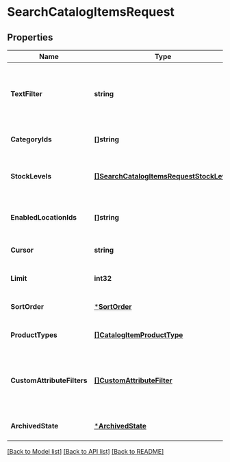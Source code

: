 # SearchCatalogItemsRequest

## Properties
Name | Type | Description | Notes
------------ | ------------- | ------------- | -------------
**TextFilter** | **string** | The text filter expression to return items or item variations containing specified text in the &#x60;name&#x60;, &#x60;description&#x60;, or &#x60;abbreviation&#x60; attribute value of an item, or in the &#x60;name&#x60;, &#x60;sku&#x60;, or &#x60;upc&#x60; attribute value of an item variation. | [optional] [default to null]
**CategoryIds** | **[]string** | The category id query expression to return items containing the specified category IDs. | [optional] [default to null]
**StockLevels** | [**[]SearchCatalogItemsRequestStockLevel**](SearchCatalogItemsRequestStockLevel.md) | The stock-level query expression to return item variations with the specified stock levels. See [SearchCatalogItemsRequestStockLevel](#type-searchcatalogitemsrequeststocklevel) for possible values | [optional] [default to null]
**EnabledLocationIds** | **[]string** | The enabled-location query expression to return items and item variations having specified enabled locations. | [optional] [default to null]
**Cursor** | **string** | The pagination token, returned in the previous response, used to fetch the next batch of pending results. | [optional] [default to null]
**Limit** | **int32** | The maximum number of results to return per page. The default value is 100. | [optional] [default to null]
**SortOrder** | [***SortOrder**](SortOrder.md) |  | [optional] [default to null]
**ProductTypes** | [**[]CatalogItemProductType**](CatalogItemProductType.md) | The product types query expression to return items or item variations having the specified product types. | [optional] [default to null]
**CustomAttributeFilters** | [**[]CustomAttributeFilter**](CustomAttributeFilter.md) | The customer-attribute filter to return items or item variations matching the specified custom attribute expressions. A maximum number of 10 custom attribute expressions are supported in a single call to the [SearchCatalogItems](api-endpoint:Catalog-SearchCatalogItems) endpoint. | [optional] [default to null]
**ArchivedState** | [***ArchivedState**](ArchivedState.md) |  | [optional] [default to null]

[[Back to Model list]](../README.md#documentation-for-models) [[Back to API list]](../README.md#documentation-for-api-endpoints) [[Back to README]](../README.md)

